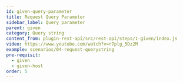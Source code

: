 ```yaml
---
id: given-query-parameter
title: Request Query Parameter
sidebar_label: Query parameter
parent: given
category: Query string
content_from: plugin-rest-api/src/rest-api/steps/1-given/index.js
video: https://www.youtube.com/watch?v=r7plg_5Dz2M
example: scenarios/04-request-querystring
pre-requisit:
  - given
  - given-host
order: 5
---
```


